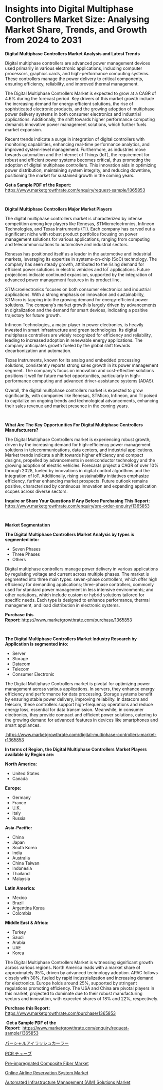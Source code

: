<p><h1>Insights into Digital Multiphase Controllers Market Size: Analysing Market Share, Trends, and Growth from 2024 to 2031</h1></p><p><strong>Digital Multiphase Controllers Market Analysis and Latest Trends</strong></p>
<p><p>Digital multiphase controllers are advanced power management devices used primarily in various electronic applications, including computer processors, graphics cards, and high-performance computing systems. These controllers manage the power delivery to critical components, ensuring efficiency, reliability, and improved thermal management. </p><p>The Digital Multiphase Controllers Market is expected to grow at a CAGR of 4.6% during the forecast period. Key drivers of this market growth include the increasing demand for energy-efficient solutions, the rise of sophisticated electronic products, and the growing adoption of multiphase power delivery systems in both consumer electronics and industrial applications. Additionally, the shift towards higher performance computing demands innovative power management solutions, which further fuels market expansion.</p><p>Recent trends indicate a surge in integration of digital controllers with monitoring capabilities, enhancing real-time performance analytics, and improved system-level management. Furthermore, as industries move towards automation and the Internet of Things (IoT), the requirement for robust and efficient power systems becomes critical, thus promoting the adoption of digital multiphase controllers. This innovation aids in optimizing power distribution, maintaining system integrity, and reducing downtime, positioning the market for sustained growth in the coming years.</p></p>
<p><strong>Get a Sample PDF of the Report:&nbsp;</strong> <a href="https://www.marketgrowthrate.com/enquiry/request-sample/1365853">https://www.marketgrowthrate.com/enquiry/request-sample/1365853</a></p>
<p>&nbsp;</p>
<p><strong>Digital Multiphase Controllers Major Market Players</strong></p>
<p><p>The digital multiphase controllers market is characterized by intense competition among key players like Renesas, STMicroelectronics, Infineon Technologies, and Texas Instruments (TI). Each company has carved out a significant niche with robust product portfolios focusing on power management solutions for various applications, ranging from computing and telecommunications to automotive and industrial sectors.</p><p>Renesas has positioned itself as a leader in the automotive and industrial markets, leveraging its expertise in systems-on-chip (SoC) technology. The company has seen steady growth, attributed to the rising demand for efficient power solutions in electric vehicles and IoT applications. Future projections indicate continued expansion, supported by the integration of advanced power management features in its product line.</p><p>STMicroelectronics focuses on both consumer electronics and industrial applications. With a strong emphasis on innovation and sustainability, STMicro is tapping into the growing demand for energy-efficient power solutions. The company’s market growth is largely driven by advancements in digitalization and the demand for smart devices, indicating a positive trajectory for future growth.</p><p>Infineon Technologies, a major player in power electronics, is heavily invested in smart infrastructure and green technologies. Its digital multiphase controllers are widely recognized for efficiency and reliability, leading to increased adoption in renewable energy applications. The company anticipates growth fueled by the global shift towards decarbonization and automation.</p><p>Texas Instruments, known for its analog and embedded processing solutions, consistently reports strong sales growth in its power management segment. The company's focus on innovation and cost-effective solutions positions it well for future market opportunities, particularly in high-performance computing and advanced driver-assistance systems (ADAS).</p><p>Overall, the digital multiphase controllers market is expected to grow significantly, with companies like Renesas, STMicro, Infineon, and TI poised to capitalize on ongoing trends and technological advancements, enhancing their sales revenue and market presence in the coming years.</p></p>
<p>&nbsp;</p>
<p><strong>What Are The Key Opportunities For Digital Multiphase Controllers Manufacturers?</strong></p>
<p><p>The Digital Multiphase Controllers market is experiencing robust growth, driven by the increasing demand for high-efficiency power management solutions in telecommunications, data centers, and industrial applications. Market trends indicate a shift towards higher efficiency and compact designs, propelled by advancements in semiconductor technology and the growing adoption of electric vehicles. Forecasts project a CAGR of over 10% through 2028, fueled by innovations in digital control algorithms and the integration of IoT. Additionally, rising sustainability initiatives emphasize efficiency, further enhancing market prospects. Future outlook remains positive, characterized by continuous innovation and expanding application scopes across diverse sectors.</p></p>
<p><strong>Inquire or Share Your Questions If Any Before Purchasing This Report:</strong> <a href="https://www.marketgrowthrate.com/enquiry/pre-order-enquiry/1365853">https://www.marketgrowthrate.com/enquiry/pre-order-enquiry/1365853</a></p>
<p>&nbsp;</p>
<p><strong>Market Segmentation</strong></p>
<p><strong>The Digital Multiphase Controllers Market Analysis by types is segmented into:</strong></p>
<p><ul><li>Seven Phases</li><li>Three Phases</li><li>Others</li></ul></p>
<p><p>Digital multiphase controllers manage power delivery in various applications by regulating voltage and current across multiple phases. The market is segmented into three main types: seven-phase controllers, which offer high efficiency for demanding applications; three-phase controllers, commonly used for standard power management in less intensive environments; and other variations, which include custom or hybrid solutions tailored for specific needs. Each type is designed to enhance performance, thermal management, and load distribution in electronic systems.</p></p>
<p><strong>Purchase this Report:&nbsp;</strong><a href="https://www.marketgrowthrate.com/purchase/1365853">https://www.marketgrowthrate.com/purchase/1365853</a></p>
<p>&nbsp;</p>
<p><strong>The Digital Multiphase Controllers Market Industry Research by Application is segmented into:</strong></p>
<p><ul><li>Server</li><li>Storage</li><li>Datacom</li><li>Telecom</li><li>Consumer Electronic</li></ul></p>
<p><p>The Digital Multiphase Controllers market is pivotal for optimizing power management across various applications. In servers, they enhance energy efficiency and performance for data processing. Storage systems benefit by ensuring stable power delivery, improving reliability. In datacom and telecom, these controllers support high-frequency operations and reduce energy loss, essential for data transmission. Meanwhile, in consumer electronics, they provide compact and efficient power solutions, catering to the growing demand for advanced features in devices like smartphones and smart appliances.</p></p>
<p><a href="https://www.marketgrowthrate.com/digital-multiphase-controllers-market-r1365853">&nbsp;https://www.marketgrowthrate.com/digital-multiphase-controllers-market-r1365853</a></p>
<p><strong>In terms of Region, the Digital Multiphase Controllers Market Players available by Region are:</strong></p>
<p>
    <p> <strong> North America: </strong>
        <ul>
            <li>United States</li>
            <li>Canada</li>
        </ul>
        </p> 
    <p> <strong> Europe: </strong>
        <ul>
            <li>Germany</li>
            <li>France</li>
            <li>U.K.</li>
            <li>Italy</li>
            <li>Russia</li>
        </ul>
        </p> 
    <p> <strong> Asia-Pacific: </strong>
        <ul>
            <li>China</li>
            <li>Japan</li>
            <li>South Korea</li>
            <li>India</li>
            <li>Australia</li>
            <li>China Taiwan</li>
            <li>Indonesia</li>
            <li>Thailand</li>
            <li>Malaysia</li>
        </ul>
        </p> 
    <p> <strong> Latin America: </strong>
        <ul>
            <li>Mexico</li>
            <li>Brazil</li>
            <li>Argentina Korea</li>
            <li>Colombia</li>
        </ul>
        </p> 
    <p> <strong> Middle East & Africa: </strong>
        <ul>
            <li>Turkey</li>
            <li>Saudi</li>
            <li>Arabia</li>
            <li>UAE</li>
            <li>Korea</li>
        </ul>
    </p>
    </p>
<p><p>The Digital Multiphase Controllers Market is witnessing significant growth across various regions. North America leads with a market share of approximately 35%, driven by advanced technology adoption. APAC follows closely with 30%, fueled by rapid industrialization and increasing demand for electronics. Europe holds around 25%, supported by stringent regulations promoting efficiency. The USA and China are pivotal players in this market, projected to dominate due to their robust manufacturing sectors and innovation, with expected shares of 18% and 22%, respectively.</p></p>
<p><strong>Purchase this Report: </strong><a href="https://www.marketgrowthrate.com/purchase/1365853">https://www.marketgrowthrate.com/purchase/1365853</a></p>
<p>&nbsp;<strong>Get a Sample PDF of the Report:&nbsp;&nbsp;</strong><a href="https://www.marketgrowthrate.com/enquiry/request-sample/1365853">https://www.marketgrowthrate.com/enquiry/request-sample/1365853</a></p>
<p><strong></strong></p>
<p><p><a href="https://medium.com/@verniebarton2023/%E9%83%A8%E5%88%86%E3%81%BE%E3%81%A4%E3%81%92%E3%82%AB%E3%83%BC%E3%83%A9%E3%83%BC%E5%B8%82%E5%A0%B4%E3%81%B8%E3%81%AE%E6%B7%B1%E5%A0%80%E3%82%8A-%E3%81%9D%E3%81%AE%E3%83%88%E3%83%AC%E3%83%B3%E3%83%89-%E5%B8%82%E5%A0%B4%E3%82%BB%E3%82%B0%E3%83%A1%E3%83%B3%E3%83%86%E3%83%BC%E3%82%B7%E3%83%A7%E3%83%B3-%E7%AB%B6%E4%BA%89%E5%88%86%E6%9E%90-70bde4e3011a?postPublishedType=repub">パーシャルアイラッシュカーラー</a></p><p><a href="https://medium.com/@verniebarton2023/%E3%82%B0%E3%83%AD%E3%83%BC%E3%83%90%E3%83%ABpcr%E3%83%81%E3%83%A5%E3%83%BC%E3%83%96%E5%B8%82%E5%A0%B4%E3%81%AE%E7%8A%B6%E6%B3%81-2024%E5%B9%B4-2031%E5%B9%B4-%E3%81%8A%E3%82%88%E3%81%B3%E5%9C%B0%E5%9F%9F-%E8%A3%BD%E5%93%81-%E3%82%A8%E3%83%B3%E3%83%89%E3%83%A6%E3%83%BC%E3%82%B9%E5%88%A5%E3%81%AE%E4%BA%88%E6%B8%AC-3ff966aca8e6">PCR チューブ</a></p><p><a href="https://issuu.com/reportprime-2/docs/pre-impregnated-composite-fiber-mar_3846247dcd201a">Pre-impregnated Composite Fiber Market</a></p><p><a href="https://www.linkedin.com/pulse/online-airline-reservation-system-market-essentials-key-ps8le">Online Airline Reservation System Market</a></p><p><a href="https://medium.com/@nazminrahman64/an-in-depth-analysis-of-the-global-automated-infrastructure-management-aim-solutions-market-scope-3023db6a5c7a">Automated Infrastructure Management (AIM) Solutions Market</a></p></p>